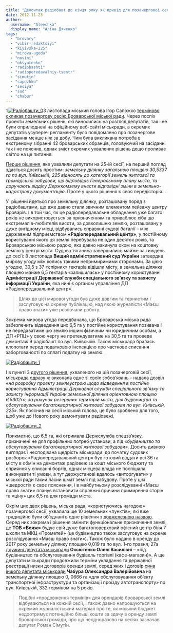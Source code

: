 ```yaml
---
title: "Демонтаж радіобашт до кінця року як привід для позачергової сесії міськради"
date: 2012-11-23
author: 
  username: "Aleechka"
  display_name: "Аліна Дяченко"
tags: 
  - "brovary"
  - "vibir-redaktsiyi"
  - "kiyivska-225"
  - "mirova-ugoda"
  - "novini"
  - "oksyutenko"
  - "radiobashti"
  - "radioperedavalniy-tsentr"
  - "simutin"
  - "sapozhko"
  - "sesiya"
  - "sud"
  - "chabur"
---
```


1[![](https://mpz.brovary.org/wp-content/uploads/2012/11/Radiobashti_0.jpg "Радіобашти_0")](https://mpz.brovary.org/wp-content/uploads/2012/11/Radiobashti_0.jpg)3 листопада міський голова Ігор Сапожко [терміново скликав позачергову сесію Броварської міської ради](https://mpz.brovary.org/sapozhko-sklikaye-pozachergovu-sesiyu-miskradi-dlya-rozglyadu-dvoh-zemelnih-pitan/). Через поспіх проекти земельних рішень, які виносились на розгляд депутатів, так і не були оприлюднені на офіційному веб-сайті міськради, а окремих депутатів усупереч регламенту було повідомлено про позачергове засідання менше ніж за добу. Чим була викликана потреба в екстреному зібранні 42 броварських обранців, головуючий на засіданні так і не пояснив, однак зміст окремих ухвалених рішень дещо проливає світло на це питання.

[Перше рішення](http://docs.pravo-znaty.org.ua/p6001/13.11.2012/764-25-06), яке ухвалили депутати на 25-ій сесії, на перший погляд здається досить простим: _земельну ділянку загальною площею 30,5337 га по вул. Київській, 225 відносять до категорії земель житлової та громадської забудови, що відповідає Генеральному плану міста, та доручають відділу Держкомзему внести відповідні зміни в земельно-кадастрову документацію_. Проте у цього рішення є своя передісторія...

У  рішенні йдеться про земельну ділянку, розташовану поряд з радіобаштами, що вже давно стали звичним елементом пейзажу центру Броварів. І в той час, як це радіопередавальне обладнання уже багато років не використовується за призначенням та приваблює хіба що екстремалів-любителів висоти, за довколишню землю, розташовану у дуже вигідному місці, відбувались справжні судові баталії – між державним підприємством **«Радіопередавальний центр»**, у постійному користуванні якого ця земля перебувала не один десяток років, та Броварською міською радою, яка давно накинула оком на коштовну землю у центрі міста. Судова тяганина завершились майже за тиждень до сесії: 8 листопада **Вищий адміністративний суд України** затвердив мирову угоду між колись такими непримиримими сторонами. За цією угодою, 30,5 з 37 «спірних» гектарів відішли місту, а земельна ділянка площею майже 6,5 гектарів «залишилась» у постійному користуванні **Адміністрації Державної служби спеціального зв’язку та захисту інформації України**, яка нині є органом управління ДП «Радіопередавальний центр».

> Шлях до цієї мирової угоди був дуже довгим та тернистим і заслуговує на окрему публікацію, над якою журналісти «Маєш право знати» уже розпочали роботу.

Зокрема мирова угода передбачала, що Броварська міська рада забезпечить відведення цих 6,5 га у постійне користування позивача і не передаватиме цю землю іншим фізичним чи юридичним особам, а ДП «РПЦ» у свою чергу не претендуватиме на 30,5 га та проведе демонтаж 9 радіобашт по вул. Київській. Також міськрада бралась клопотати перед податковою інспекцією про часткове списання заборгованості по сплаті податку на землю.

[![](https://mpz.brovary.org/wp-content/uploads/2012/11/Radiobashti_1.jpg "Радіобашти_1")](https://mpz.brovary.org/wp-content/uploads/2012/11/Radiobashti_1.jpg)

І в пункті 3 [другого рішення](http://docs.pravo-znaty.org.ua/p6001/13.11.2012/764-25-06), ухваленого на цій позачерговій сесії, міськрада одразу ж виконала одне зі своїх зобов’язань – надала дозвіл «_на розробку проекту землеустрою щодо відведення в постійне користування Адміністрації Державної служби спеціального зв’язку та захисту інформації України земельної ділянки орієнтовною площею 6,5302га, за рахунок резервних територій міста, для будівництва та обслуговування багатоквартирної житлової забудови по вул. Київській, 225_». Як пояснив на сесії міський голова, це було зроблено для того, щоб уже до Нового року демонтувати радіовежі.

[![](https://mpz.brovary.org/wp-content/uploads/2012/11/Radiobashti_2.jpg "Радіобашти_2")](https://mpz.brovary.org/wp-content/uploads/2012/11/Radiobashti_2.jpg)

Прикметно, що 6,5 га, які отримала Держслужба спецзв’язку, призначені не для профільних потреб установи, а під «_будівництво та обслуговування багатоквартирної житлової забудови»._ Досить дивною виглядає і несподівана щедрість міськради: до початку судових розборок «Радіопередавальний центр» був готовий віддати всі 36 га місту в обмін на демонтаж радіовеж за кошт міського бюджету та сприяння у списанні боргів, однак місцева влада не поспішала виконувати ті умови, а тут держустанові вдалось «виторгувати» у міської ради такий ласий шмат землі під забудову. Проте у цієї «щедрості» є своє пояснення, і в майбутньому розслідуванні «Маєш право знати» планує встановити справжні причини примирення сторін та «ціну» цих 6,5 га для громади міста.

Окрім цих двох рішень, міська рада, «користуючись нагодою» позачергової сесії, ухвалила ще 10 земельних «пунктів», які вже традиційно були об’єднані в одне рішення з [довжелезною назвою](http://docs.pravo-znaty.org.ua/p6001/13.11.2012/764-25-06). Серед них зокрема і рішення змінити функціональне призначення землі, де **ТОВ «Вояж»** будує свій дуже багатоповерховий офісний центр біля 7 школи та МКЦ «Прометей» (це будівництво також заслуговує на окреме розслідування «Маєш право знати»). Також було надано в оренду до 2017 року земельну ділянку площею 0,019 га по вул. 1-го травня, 27а [дружині депутата міськради](http://rizanenko.org/downloads/doc/autobiografy/27.html) **Оксютенко Олені Василівні** – «під будівництво та обслуговування будівель торгівлі (кафе-магазин)». А ще депутати міськради продовжили терміни укладання та державної реєстрації низки договорів оренди землі, серед яких і договір [сина іншого депутата міськради](http://rizanenko.org/downloads/doc/autobiografy/39.html) **Чабура Олександра Валерійовича** на земельну ділянку площею 0, 0666 га «для обслуговування об’єкту транспортної інфраструктури та організації проїзду автотранспорту» по вул. Київській, 332 терміном на 5 років.

> Подібні «продовження термінів» для орендарів броварської землі відбуваються на кожній сесії, і також давно напрошуються на окремий журналістський матеріал про те, як міський бюджет недоотримує потенційно більші кошти за здачу в оренду землі броварської громади, про що неодноразово на сесіях зазначав депутат Роман Сімутін.
